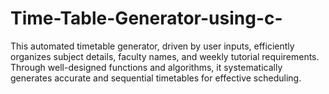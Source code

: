 # Time-Table-Generator-using-c-
This automated timetable generator, driven by user inputs, efficiently organizes subject details, faculty names, and weekly tutorial requirements. Through well-designed functions and algorithms, it systematically generates accurate and sequential timetables for effective scheduling.
